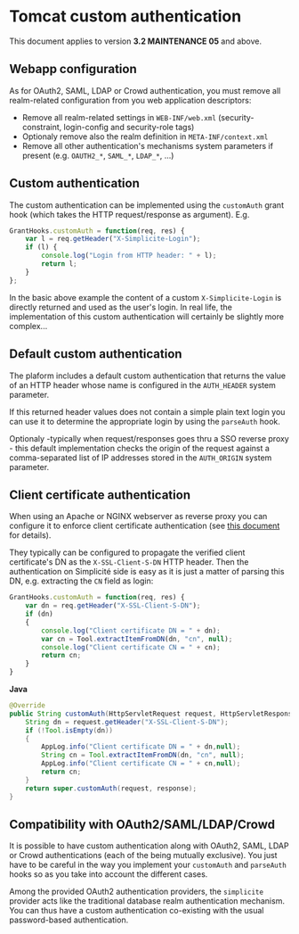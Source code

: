 Tomcat custom authentication
============================

This document applies to version **3.2 MAINTENANCE 05** and above.

Webapp configuration
--------------------

As for OAuth2, SAML, LDAP or Crowd authentication, you must remove all realm-related configuration from you web application descriptors:

- Remove all realm-related settings in `WEB-INF/web.xml` (security-constraint, login-config and security-role tags)
- Optionaly remove also the realm definition in `META-INF/context.xml`
- Remove all other authentication's mechanisms system parameters if present (e.g. `OAUTH2_*`, `SAML_*`, `LDAP_*`, ...)

Custom authentication
---------------------

The custom authentication can be implemented using the `customAuth` grant hook (which takes the HTTP request/response as argument). E.g.

```javascript
GrantHooks.customAuth = function(req, res) {
	var l = req.getHeader("X-Simplicite-Login");
	if (l) {
		console.log("Login from HTTP header: " + l);
		return l;
	}
};
```

In the basic above example the content of a custom `X-Simplicite-Login` is directly returned and used as the user's login.
In real life, the implementation of this custom authentication will certainly be slightly more complex...

Default custom authentication
-----------------------------

The plaform includes a default custom authentication that returns the value of an HTTP header whose name is configured
in the `AUTH_HEADER` system parameter.

If this returned header values does not contain a simple plain text login you can use it to determine the appropriate login by using the `parseAuth` hook.

Optionaly -typically when request/responses goes thru a SSO reverse proxy - this default implementation checks the origin of the request against a
comma-separated list of IP addresses stored in the `AUTH_ORIGIN` system parameter.

Client certificate authentication
---------------------------------

When using an Apache or NGINX webserver as reverse proxy you can configure it to enforce client certificate authentication (see [this document](/lesson/docs/misc/webserver-ssl) for details).

They typically can be configured to propagate the verified client certificate's DN as the `X-SSL-Client-S-DN` HTTP header.
Then the authentication on Simplicit&eacute; side is easy as it is just a matter of parsing this DN, e.g. extracting the `CN` field as login:

```javascript
GrantHooks.customAuth = function(req, res) {
	var dn = req.getHeader("X-SSL-Client-S-DN");
	if (dn)
	{
		console.log("Client certificate DN = " + dn);
		var cn = Tool.extractItemFromDN(dn, "cn", null);
		console.log("Client certificate CN = " + cn);
		return cn;
	}
}
```
**Java**
```Java
@Override
public String customAuth(HttpServletRequest request, HttpServletResponse response) throws Exception {
    String dn = request.getHeader("X-SSL-Client-S-DN");
	if (!Tool.isEmpty(dn))
	{
		AppLog.info("Client certificate DN = " + dn,null);
		String cn = Tool.extractItemFromDN(dn, "cn", null);
		AppLog.info("Client certificate CN = " + cn,null);
		return cn;
	}
    return super.customAuth(request, response);
}
```

Compatibility with OAuth2/SAML/LDAP/Crowd
-----------------------------------------

It is possible to have custom authentication along with OAuth2, SAML, LDAP or Crowd authentications (each of the being mutually exclusive).
You just have to be careful in the way you implement your `customAuth` and `parseAuth` hooks so as you take into account the different cases.

Among the provided OAuth2 authentication providers, the `simplicite` provider acts like the traditional database realm authentication mechanism.
You can thus have a custom authentication co-existing with the usual password-based authentication. 
